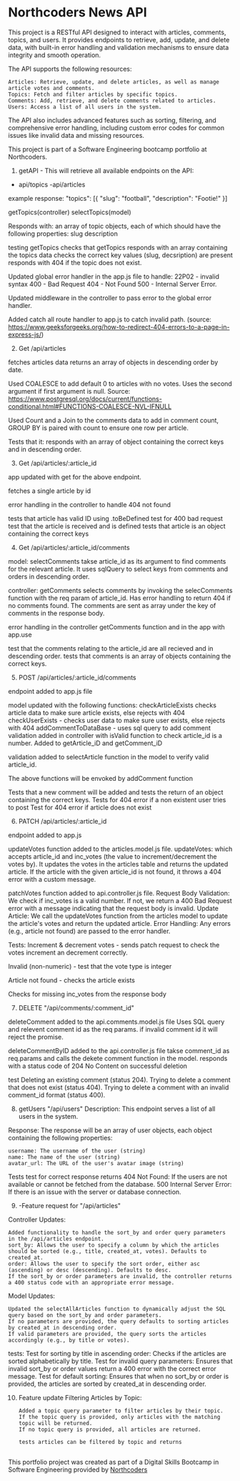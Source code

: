 # Northcoders News API

This project is a RESTful API designed to interact with articles, comments, topics, and users. It provides endpoints to retrieve, add, update, and delete data, with built-in error handling and validation mechanisms to ensure data integrity and smooth operation.

The API supports the following resources:

    Articles: Retrieve, update, and delete articles, as well as manage article votes and comments.
    Topics: Fetch and filter articles by specific topics.
    Comments: Add, retrieve, and delete comments related to articles.
    Users: Access a list of all users in the system.

The API also includes advanced features such as sorting, filtering, and comprehensive error handling, including custom error codes for common issues like invalid data and missing resources.

This project is part of a Software Engineering bootcamp portfolio at Northcoders.

1. getAPI - This will retrieve all available endpoints on the API:

- api/topics
  -api/articles

example response:
"topics": [{ "slug": "football", "description": "Footie!" }]

getTopics(controller)
selectTopics(model)

Responds with: an array of topic objects, each of which should have the following properties:
slug
description

testing getTopics
checks that getTopics responds with an array containing the topics data
checks the correct key values (slug, decsription) are present
responds with 404 if the topic does not exist.

Updated global error handler in the app.js file to handle:
22P02 - invalid syntax
400 - Bad Request
404 - Not Found
500 - Internal Server Error.

Updated middleware in the controller to pass error to the global error handler.

Added catch all route handler to app.js to catch invalid path. (source: https://www.geeksforgeeks.org/how-to-redirect-404-errors-to-a-page-in-express-js/)

2. Get /api/articles

fetches articles data
returns an array of objects in descending order by date.

Used COALESCE to add default 0 to articles with no votes. Uses the second argument if first argument is null. Source: https://www.postgresql.org/docs/current/functions-conditional.html#FUNCTIONS-COALESCE-NVL-IFNULL

Used Count and a Join to the comments data to add in comment count, GROUP BY is paired with count to ensure one row per article.

Tests that it:
responds with an array of object containing the correct keys and in descending order.

3. Get /api/articles/:article_id

app updated with get for the above endpoint.

fetches a single article by id

error handling in the controller to handle 404 not found

tests that article has valid ID using .toBeDefined
test for 400 bad request
test that the article is received and is defined
tests that article is an object containing the correct keys

4. Get /api/articles/:article_id/comments

model: selectComments takse article_id as its argument to find comments for the relevant article. It uses sqlQuery to select keys from comments and orders in descending order.

controller: getComments selects comments by invoking the selecComments function with the req param of article_id. Has error handling to return 404 if no comments found. The comments are sent as array under the key of comments in the response body.

error handling in the controller getComments function and in the app with app.use

test that the comments relating to the article_id are all recieved and in descending order.
tests that comments is an array of objects containing the correct keys.

5. POST /api/articles/:article_id/comments

endpoint added to app.js file

model updated with the following functions:
checkArticleExists checks article data to make sure article exists, else rejects with 404
checkUserExists - checks user data to make sure user exists, else rejects with 404
addCommentToDataBase - uses sql query to add comment
validation added in controller with isValid function to check article_id is a number. Added to getArticle_iD and getComment_iD

validation added to selectArticle function in the model to verify valid article_id.

The above functions will be envoked by addComment function

Tests that a new comment will be added and tests the return of an object containing the correct keys.
Tests for 404 error if a non existent user tries to post
Test for 404 error if article does not exist

6. PATCH /api/articles/:article_id

endpoint added to app.js

updateVotes function added to the articles.model.js file.
updateVotes: which accepts article_id and inc_votes (the value to increment/decrement the votes by).
It updates the votes in the articles table and returns the updated article.
If the article with the given article_id is not found, it throws a 404 error with a custom message.

patchVotes function added to api.controller.js file.
Request Body Validation: We check if inc_votes is a valid number. If not, we return a 400 Bad Request error with a message indicating that the request body is invalid.
Update Article: We call the updateVotes function from the articles model to update the article's votes and return the updated article.
Error Handling: Any errors (e.g., article not found) are passed to the error handler.

Tests:
Increment & decrement votes - sends patch request to check the votes increment an decrement correctly.

Invalid (non-numeric) - test that the vote type is integer

Article not found - checks the article exists

Checks for missing inc_votes from the response body

7. DELETE "/api/comments/:comment_id"

deleteComment added to the api.comments.model.js file
Uses SQL query and relevent comment id as the req params. if invalid comment id it will reject the promise.

deleteCommentByID added to the api.controller.js file
takse comment_id as req.params and calls the dekete comment function in the model. responds with a status code of 204 No Content on successful deletion

test
Deleting an existing comment (status 204).
Trying to delete a comment that does not exist (status 404).
Trying to delete a comment with an invalid comment_id format (status 400).

8. getUsers "/api/users"
   Description:
   This endpoint serves a list of all users in the system.

Response:
The response will be an array of user objects, each object containing the following properties:

    username: The username of the user (string)
    name: The name of the user (string)
    avatar_url: The URL of the user's avatar image (string)

Tests
test for correct response
returns 404 Not Found: If the users are not available or cannot be fetched from the database.
500 Internal Server Error: If there is an issue with the server or database connection.

9. -Feature request for "/api/articles"

Controller Updates:

    Added functionality to handle the sort_by and order query parameters in the /api/articles endpoint.
    sort_by: Allows the user to specify a column by which the articles should be sorted (e.g., title, created_at, votes). Defaults to created_at.
    order: Allows the user to specify the sort order, either asc (ascending) or desc (descending). Defaults to desc.
    If the sort_by or order parameters are invalid, the controller returns a 400 status code with an appropriate error message.

Model Updates:

    Updated the selectAllArticles function to dynamically adjust the SQL query based on the sort_by and order parameters.
    If no parameters are provided, the query defaults to sorting articles by created_at in descending order.
    If valid parameters are provided, the query sorts the articles accordingly (e.g., by title or votes).

tests:
Test for sorting by title in ascending order: Checks if the articles are sorted alphabetically by title.
Test for invalid query parameters: Ensures that invalid sort_by or order values return a 400 error with the correct error message.
Test for default sorting: Ensures that when no sort_by or order is provided, the articles are sorted by created_at in descending order.

10. Feature update
    Filtering Articles by Topic:

        Added a topic query parameter to filter articles by their topic.
        If the topic query is provided, only articles with the matching topic will be returned.
        If no topic query is provided, all articles are returned.

        tests articles can be filtered by topic and returns

##

This portfolio project was created as part of a Digital Skills Bootcamp in Software Engineering provided by [Northcoders](https://northcoders.com/)
